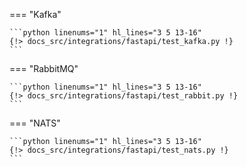 === "Kafka"

    ```python linenums="1" hl_lines="3 5 13-16"
    {!> docs_src/integrations/fastapi/test_kafka.py !}
    ```

=== "RabbitMQ"

    ```python linenums="1" hl_lines="3 5 13-16"
    {!> docs_src/integrations/fastapi/test_rabbit.py !}
    ```

=== "NATS"

    ```python linenums="1" hl_lines="3 5 13-16"
    {!> docs_src/integrations/fastapi/test_nats.py !}
    ```

